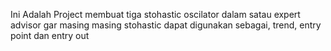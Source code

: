 Ini Adalah Project membuat tiga stohastic oscilator dalam satau expert advisor gar masing masing stohastic dapat digunakan sebagai, trend, entry point dan entry out
